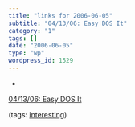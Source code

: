 ```yaml
---
title: "links for 2006-06-05"
subtitle: "04/13/06: Easy DOS It"
category: "1"
tags: []
date: "2006-06-05"
type: "wp"
wordpress_id: 1529
---
```

- 
[04/13/06: Easy DOS It](http://www.pbs.org/cringely/rss1/redir/cringely/pulpit/pulpit20060413.html)

(tags: [interesting](http://del.icio.us/pitosalas/interesting))